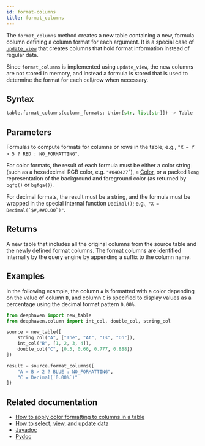 ```yaml
---
id: format-columns
title: format_columns
---
```


The `format_columns` method creates a new table containing a new, formula column defining a column format for
each argument. It is a special case of [`update_view`](../select/update-view.md) that creates columns that hold
format information instead of regular data.

Since `format_columns` is implemented using `update_view`, the new columns are not stored in memory, and instead a
formula is stored that is used to determine the format for each cell/row when necessary.

## Syntax

```python syntax
table.format_columns(column_formats: Union[str, list[str]]) -> Table
```

## Parameters

<ParamTable>
<Param name="column_formats" type="Union[str, list[str]]">

Formulas to compute formats for columns or rows in the table; e.g., `"X = Y > 5 ? RED : NO_FORMATTING"`.

For color formats, the result of each formula must be either a color string (such as a hexadecimal RGB color,
e.g. `"#040427`"), a [Color](https://deephaven.io/core/javadoc/io/deephaven/gui/color/Color.html), or a packed `long`
representation of the background and foreground color (as returned by `bgfg()` or `bgfga()`).

For decimal formats, the result must be a string, and the formula must be wrapped in the special internal
function `Decimal()`; e.g., ``"X = Decimal(`$#,##0.00`)"``.

</Param>
</ParamTable>

## Returns

A new table that includes all the original columns from the source table and the newly defined format columns. The
format columns are identified internally by the query engine by appending a suffix to the column name.

## Examples

In the following example, the column `A` is formatted with a color depending on the value of column `B`, and
column `C` is specified to display values as a percentage using the decimal format pattern `0.00%`.

```python order=source,result
from deephaven import new_table
from deephaven.column import int_col, double_col, string_col

source = new_table([
    string_col("A", ["The", "At", "Is", "On"]),
    int_col("B", [1, 2, 3, 4]),
    double_col("C", [0.5, 0.66, 0.777, 0.888])
])

result = source.format_columns([
    "A = B > 2 ? BLUE : NO_FORMATTING",
    "C = Decimal(`0.00%`)"
])
```

## Related documentation

- [How to apply color formatting to columns in a table](../../../how-to-guides/format-columns.md)
- [How to select, view, and update data](../../../how-to-guides/use-select-view-update.md)
- [Javadoc](<https://deephaven.io/core/javadoc/io/deephaven/engine/table/Table.html#formatColumns(java.lang.String...)>)
- [Pydoc](https://deephaven.io/core/pydoc/code/deephaven.table.html?highlight=update#deephaven.table.Table.format_columns)
